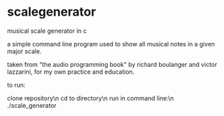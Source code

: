 # scalegenerator
musical scale generator in c

a simple command line program used to show all musical notes in a given major scale.

taken from "the audio programming book" by richard boulanger and victor lazzarini, for my own practice and education.

to run:

clone repository\n
cd to directory\n
run in command line:\n
./scale_generator
